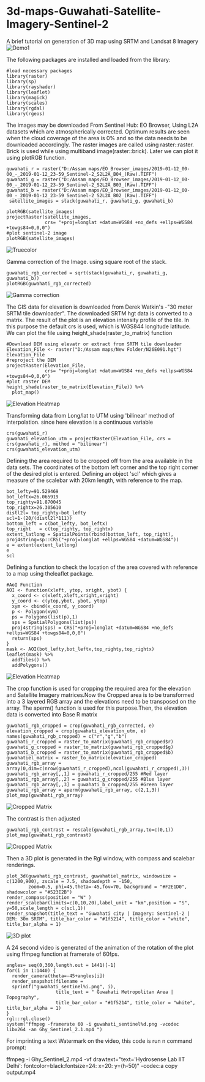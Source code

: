 # 3d-maps-Guwahati-Satellite-Imagery-Sentinel-2
A brief tutorial on generation of 3D map using SRTM and Landsat 8 Imagery
![Demo1](https://github.com/Hwoabam/3d-maps-Guwahati-Satellite-Imagery-Sentinel-2/blob/master/Media/Animation/sentinel2.gif)

The following packages are installed and loaded from the library:
```{r}
#load necessary packages
library(raster)
library(sp)
library(rayshader)
library(leaflet)
library(magick)
library(scales)
library(rgdal)
library(rgeos)
```

The images may be downloaded From Sentinel Hub: EO Browser, Using L2A datasets which are atmospherically corrected. Optimum results are seen when the cloud coverage of the area is 0% and so the data needs to be downloaded accordingly. The raster images are called using raster::raster. Brick is used while using multiband image(raster::brick). Later we can plot it using plotRGB function. 
```{r echo=TRUE}
guwahati_r = raster("D:/Assam maps/EO_Browser_images/2019-01-12_00-00_-_2019-01-12_23-59_Sentinel-2_S2L2A_B04_(Raw).TIFF")
guwahati_g = raster("D:/Assam maps/EO_Browser_images/2019-01-12_00-00_-_2019-01-12_23-59_Sentinel-2_S2L2A_B03_(Raw).TIFF")
guwahati_b = raster("D:/Assam maps/EO_Browser_images/2019-01-12_00-00_-_2019-01-12_23-59_Sentinel-2_S2L2A_B02_(Raw).TIFF")
 satellite_images = stack(guwahati_r, guwahati_g, guwahati_b)

plotRGB(satellite_images)
projectRaster(satellite_images, 
              crs= "+proj=longlat +datum=WGS84 +no_defs +ellps=WGS84 +towgs84=0,0,0")
#plot sentinel-2 image
plotRGB(satellite_images)
```
![Truecolor](https://github.com/Hwoabam/3d-maps-Guwahati-Satellite-Imagery-Sentinel-2/blob/master/Media/Plots/plotRgb.png)

Gamma correction of the Image. using square root of the stack.
```{r}
guwahati_rgb_corrected = sqrt(stack(guwahati_r, guwahati_g, guwahati_b))
plotRGB(guwahati_rgb_corrected)
```
![Gamma correction](https://github.com/Hwoabam/3d-maps-Guwahati-Satellite-Imagery-Sentinel-2/blob/master/Media/Plots/gammapro.png) 

The GIS data for elevation is downloaded from Derek Watkin's -"30 meter SRTM tile downloader". The downloaded SRTM hgt data is converted to a matrix. The result of the plot is an elevation intensity profile of the tile. In this purpose the default crs is used, which is WGS844 longitude latitude. We can plot the file using height_shade(raster_to_matrix) function
```{r echo=TRUE}
#Download DEM using elevatr or extract from SRTM tile downloader
Elevation_File <- raster("D:/Assam maps/New Folder/N26E091.hgt")
Elevation_File
#reproject the DEM
projectRaster(Elevation_File, 
              crs= "+proj=longlat +datum=WGS84 +no_defs +ellps=WGS84 +towgs84=0,0,0")
#plot raster DEM
height_shade(raster_to_matrix(Elevation_File)) %>%
  plot_map()
```
![Elevation Heatmap](https://github.com/Hwoabam/3d-maps-Guwahati-Satellite-Imagery-Sentinel-2/blob/master/Media/Plots/Elevation_heatmap.png) 

Transforming data from Long/lat to UTM using 'bilinear' method of interpolation. since here elevation is a continuous variable
```{r}
crs(guwahati_r)
guwahati_elevation_utm = projectRaster(Elevation_File, crs = crs(guwahati_r), method = "bilinear")
crs(guwahati_elevation_utm)
```
Defining the area required to be cropped off from the area available in the data sets. The coordinates of the bottom left corner and the top right corner of the desired plot is entered. Defining an object 'scl' which gives a measure of the scalebar with 20km length, with reference to the map.
```{r echo=TRUE}
bot_lefty=91.529469
bot_leftx=26.065919
top_righty=91.870045
top_rightx=26.305610
distl2l= top_righty-bot_lefty  
scl=1-(20/(distl2l*111))
bottom_left = c(bot_lefty, bot_leftx)
top_right   = c(top_righty, top_rightx)
extent_latlong = SpatialPoints(rbind(bottom_left, top_right), proj4string=sp::CRS("+proj=longlat +ellps=WGS84 +datum=WGS84"))
e = extent(extent_latlong)
e
scl
```
Defining a function to check the location of the area covered with reference to a map using theleaflet package. 
```{r}
#AoI Function
AOI <- function(xleft, ytop, xright, ybot) {
  x_coord <- c(xleft,xleft,xright,xright)
  y_coord <- c(ytop,ybot, ybot, ytop)
  xym <- cbind(x_coord, y_coord)
  p <- Polygon(xym)
  ps = Polygons(list(p),1)
  sps = SpatialPolygons(list(ps))
  proj4string(sps) = CRS("+proj=longlat +datum=WGS84 +no_defs +ellps=WGS84 +towgs84=0,0,0")
  return(sps)
}
mask <- AOI(bot_lefty,bot_leftx,top_righty,top_rightx)
leaflet(mask) %>% 
  addTiles() %>% 
  addPolygons()
```
![Elevation Heatmap](https://github.com/Hwoabam/3d-maps-Guwahati-Satellite-Imagery-Sentinel-2/blob/master/Media/Plots/Elevation_heatmap.png) 

The crop function is used for cropping the required area for the elevation and Satellite Imagery matrices.Now the Cropped area is to be transformed into a 3 layered RGB array and the elevations need to be transposed on the array. The aperm() function is used for this purpose.Then, the elevation data is converted into Base R matrix
```{r fig1, fig.height = 12, fig.width = 8, align= "center"}
guwahati_rgb_cropped = crop(guwahati_rgb_corrected, e)
elevation_cropped = crop(guwahati_elevation_utm, e)
names(guwahati_rgb_cropped) = c("r","g","b")
guwahati_r_cropped = raster_to_matrix(guwahati_rgb_cropped$r)
guwahati_g_cropped = raster_to_matrix(guwahati_rgb_cropped$g)
guwahati_b_cropped = raster_to_matrix(guwahati_rgb_cropped$b)
guwahatiel_matrix = raster_to_matrix(elevation_cropped)
guwahati_rgb_array = array(0,dim=c(nrow(guwahati_r_cropped),ncol(guwahati_r_cropped),3))
guwahati_rgb_array[,,1] = guwahati_r_cropped/255 #Red layer
guwahati_rgb_array[,,2] = guwahati_g_cropped/255 #Blue layer
guwahati_rgb_array[,,3] = guwahati_b_cropped/255 #Green layer
guwahati_rgb_array = aperm(guwahati_rgb_array, c(2,1,3))
plot_map(guwahati_rgb_array)
```
![Cropped Matrix](https://github.com/Hwoabam/3d-maps-Guwahati-Satellite-Imagery-Sentinel-2/blob/master/Media/Plots/Sent2_cropped.png) 

The contrast is then adjusted
```{r fig2, fig.height = 12, fig.width = 8, align= "center"}
guwahati_rgb_contrast = rescale(guwahati_rgb_array,to=c(0,1))
plot_map(guwahati_rgb_contrast)
```
![Cropped Matrix](https://github.com/Hwoabam/3d-maps-Guwahati-Satellite-Imagery-Sentinel-2/blob/master/Media/Plots/Sent2_contrast_corrected.png)

Then a 3D plot is generated in the Rgl window, with compass and scalebar renderings. 
```{r}
plot_3d(guwahati_rgb_contrast, guwahatiel_matrix, windowsize = c(1200,900), zscale = 7.5, shadowdepth = -150,
        zoom=0.5, phi=45,theta=-45,fov=70, background = "#F2E1D0", shadowcolor = "#523E2B")
render_compass(position = "W" )
render_scalebar(limits=c(0,10,20),label_unit = "km",position = "S", y=50,scale_length = c(scl,1))
render_snapshot(title_text = "Guwahati city | Imagery: Sentinel-2 | DEM: 30m SRTM", title_bar_color = "#1f5214", title_color = "white", title_bar_alpha = 1)
```
![3D plot](https://github.com/Hwoabam/3d-maps-Guwahati-Satellite-Imagery-Sentinel-2/blob/master/Media/Snapshots/snap1.png)

A 24 second video is generated of the animation of the rotation of the plot using ffmpeg function at framerate of 60fps. 
```{r eval=FALSE, include=FALSE}
angles= seq(0,360,length.out = 1441)[-1]
for(i in 1:1440) {
  render_camera(theta=-45+angles[i])
  render_snapshot(filename =
  sprintf("guwahati_sentinel%i.png", i), 
                  title_text = " Guwahati Metropolitan Area | Topography",
                  title_bar_color = "#1f5214", title_color = "white", title_bar_alpha = 1)
}
rgl::rgl.close()
system("ffmpeg -framerate 60 -i guwahati_sentinel%d.png -vcodec libx264 -an Ghy_Sentinel_2.1.mp4 ")
```
For imprinting a text Watermark on the video, this code is run n command prompt:  

ffmpeg -i Ghy_Sentinel_2.mp4 -vf drawtext="text='Hydrosense Lab IIT Delhi': fontcolor=black:fontsize=24: x=20: y=(h-50)" -codec:a copy output.mp4




